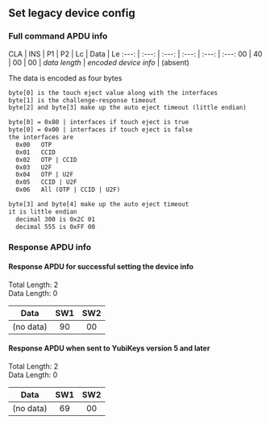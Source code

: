 <!-- Copyright 2021 Yubico AB

Licensed under the Apache License, Version 2.0 (the "License");
you may not use this file except in compliance with the License.
You may obtain a copy of the License at

    http://www.apache.org/licenses/LICENSE-2.0

Unless required by applicable law or agreed to in writing, software
distributed under the License is distributed on an "AS IS" BASIS,
WITHOUT WARRANTIES OR CONDITIONS OF ANY KIND, either express or implied.
See the License for the specific language governing permissions and
limitations under the License. -->

## Set legacy device config

### Full command APDU info

CLA | INS | P1 | P2 | Lc | Data | Le
:---: | :---: | :---: | :---: | :---: | :---:
00 | 40 | 00 | 00 | *data length* | *encoded device info* | (absent)

The data is encoded as four bytes

```txt
byte[0] is the touch eject value along with the interfaces
byte[1] is the challenge-response timeout
byte[2] and byte[3] make up the auto eject timeout (little endian)

byte[0] = 0x80 | interfaces if touch eject is true
byte[0] = 0x00 | interfaces if touch eject is false
the interfaces are
  0x00   OTP
  0x01   CCID
  0x02   OTP | CCID
  0x03   U2F
  0x04   OTP | U2F
  0x05   CCID | U2F
  0x06   All (OTP | CCID | U2F)

byte[3] and byte[4] make up the auto eject timeout
it is little endian
  decimal 300 is 0x2C 01
  decimal 555 is 0xFF 00
```

### Response APDU info

#### Response APDU for successful setting the device info

Total Length: 2\
Data Length: 0

   Data    | SW1 | SW2 
:---------:|:---:|:---:
 (no data) | 90  | 00  

#### Response APDU when sent to YubiKeys version 5 and later

Total Length: 2\
Data Length: 0

   Data    | SW1 | SW2 
:---------:|:---:|:---:
 (no data) | 69  | 00  
